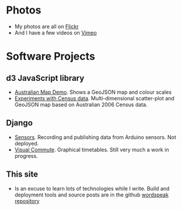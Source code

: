 <!--
.. title: Software and Photos
.. slug: projects
.. date: 2013/01/12 17:56:51
.. spellcheck_exceptions: 
.. tags: Technology, Photos
.. link: 
.. description: 
-->


Photos
======

-   My photos are all on [Flickr](http://flickr.com/photos/edwin_steele)
-   And I have a few videos on [Vimeo](http://vimeo.com/edwinsteele/videos)

Software Projects
=================

d3 JavaScript library
---------------------

-   [Australian Map Demo](/pages/d3/d3-australian-map-demo.html). Shows a GeoJSON map and colour scales
-   [Experiments with Census data](/pages/d3/d3-nt-sla-map.html). Multi-dimensional scatter-plot and GeoJSON map based on Australian 2006 Census data.

Django
------

-   [Sensors](https://github.com/edwinsteele/sensorsproject). Recording and publishing data from Arduino sensors. Not deployed.
-   [Visual Commute](https://github.com/edwinsteele/visual-commute). Graphical timetables. Still very much a work in progress.

This site
---------

-   Is an excuse to learn lots of technologies while I write. Build and deployment tools and source posts are in the github [wordspeak repository](https://github.com/edwinsteele/wordspeak.org)


